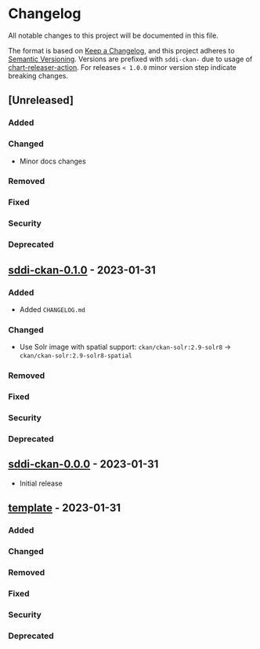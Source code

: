 # Changelog

All notable changes to this project will be documented in this file.

The format is based on [Keep a Changelog](https://keepachangelog.com/en/1.0.0/),
and this project adheres to [Semantic Versioning](https://semver.org/spec/v2.0.0.html).
Versions are prefixed with `sddi-ckan-` due to usage of
[chart-releaser-action](https://github.com/helm/chart-releaser-action).
For releases `< 1.0.0` minor version step indicate breaking changes.

## [Unreleased]

### Added

### Changed

- Minor docs changes

### Removed

### Fixed

### Security

### Deprecated

## [sddi-ckan-0.1.0] - 2023-01-31

### Added

- Added `CHANGELOG.md`

### Changed

- Use Solr image with spatial support: `ckan/ckan-solr:2.9-solr8` -> `ckan/ckan-solr:2.9-solr8-spatial`
### Removed

### Fixed

### Security

### Deprecated

## [sddi-ckan-0.0.0] - 2023-01-31

- Initial release

## [template] - 2023-01-31

### Added

### Changed

### Removed

### Fixed

### Security

### Deprecated

[sddi-ckan-0.1.0]: https://github.com/tum-gis/sddi-ckan-k8s/compare/sddi-ckan-0.0.0...sddi-ckan-0.1.0
[sddi-ckan-0.0.0]: https://github.com/tum-gis/sddi-ckan-k8s/releases/tag/sddi-ckan-0.0.0
[template]: https://keepachangelog.com/en/1.0.0/
